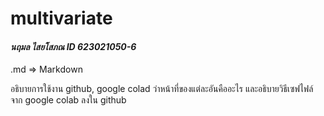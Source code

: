 # multivariate

#### *นฤมล ไสยโสภณ ID 623021050-6*

.md => Markdown

อธิบายการใช้งาน github, google colad ว่าหน้าที่ของแต่ละอันคืออะไร และอธิบายวิธีเซฟไฟล์จาก google colab ลงใน github 
